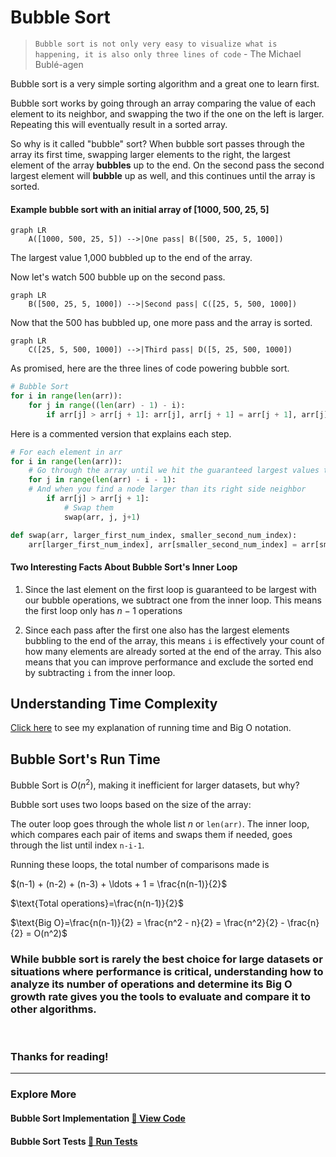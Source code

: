 # Bubble Sort
> `Bubble sort is not only very easy to visualize what is happening, it is also only three lines of code` - The Michael Bublé-agen

Bubble sort is a very simple sorting algorithm and a great one to learn first. 

Bubble sort works by going through an array comparing the value of each element to its neighbor, and swapping the two if the one on the left is larger. Repeating this will eventually result in a sorted array. 

So why is it called "bubble" sort? When bubble sort passes through the array its first time, swapping larger elements to the right, the largest element of the array __bubbles__ up to the end. On the second pass the second largest element will __bubble__ up as well, and this continues until the array is sorted.

#### Example bubble sort with an initial array of [1000, 500, 25, 5]
  
```mermaid
graph LR
    A([1000, 500, 25, 5]) -->|One pass| B([500, 25, 5, 1000])
```
The largest value 1,000 bubbled up to the end of the array. 

Now let's watch 500 bubble up on the second pass.
```mermaid
graph LR
    B([500, 25, 5, 1000]) -->|Second pass| C([25, 5, 500, 1000])
```

Now that the 500 has bubbled up, one more pass and the array is sorted.

```mermaid
graph LR
    C([25, 5, 500, 1000]) -->|Third pass| D([5, 25, 500, 1000])
```

As promised, here are the three lines of code powering bubble sort.

```python
# Bubble Sort
for i in range(len(arr)):
    for j in range((len(arr) - 1) - i):
        if arr[j] > arr[j + 1]: arr[j], arr[j + 1] = arr[j + 1], arr[j] 
```
Here is a commented version that explains each step.
```python
# For each element in arr
for i in range(len(arr)):
    # Go through the array until we hit the guaranteed largest values that bubbled up.
    for j in range(len(arr) - i - 1):
    # And when you find a node larger than its right side neighbor
        if arr[j] > arr[j + 1]: 
            # Swap them 
            swap(arr, j, j+1)

def swap(arr, larger_first_num_index, smaller_second_num_index):
    arr[larger_first_num_index], arr[smaller_second_num_index] = arr[smaller_second_num_index], arr[larger_first_num_index]
```
</details>  

#### Two Interesting Facts About Bubble Sort's Inner Loop

1. Since the last element on the first loop is guaranteed to be largest with our bubble operations, we subtract one from the inner loop. This means the first loop only has $n-1$ operations

2. Since each pass after the first one also has the largest elements bubbling to the end of the array, this means `i` is effectively your count of how many elements are already sorted at the end of the array. This also means that you can improve performance and exclude the sorted end by subtracting `i` from the inner loop. 

## Understanding Time Complexity

[Click here](running_time.md) to see my explanation of running time and Big O notation.

## Bubble Sort's Run Time

Bubble Sort is $O(n^2)$, making it inefficient for larger datasets, but why?

Bubble sort uses two loops based on the size of the array:

The outer loop goes through the whole list $n$ or `len(arr)`. The inner loop, which compares each pair of items and swaps them if needed, goes through the list until index `n-i-1`. 

Running these loops, the total number of comparisons made is

$(n-1) + (n-2) + (n-3) + \ldots + 1 = \frac{n(n-1)}{2}$

$\text{Total operations}=\frac{n(n-1)}{2}$

$\text{Big O}=\frac{n(n-1)}{2} = \frac{n^2 - n}{2} = \frac{n^2}{2} - \frac{n}{2} = O(n^2)$

### While bubble sort is rarely the best choice for large datasets or situations where performance is critical, understanding how to analyze its number of operations and determine its Big O growth rate gives you the tools to evaluate and compare it to other algorithms.

<br />

### Thanks for reading! 

---

### Explore More
#### Bubble Sort Implementation [📄 View Code](../../algorithms/bubble_sort.py)

#### Bubble Sort Tests  [📝 Run Tests](../../tests/algorithms/test_bubble_sort.py)
